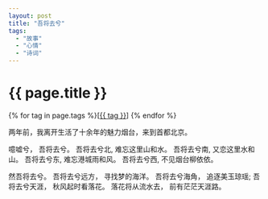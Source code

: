 ```yaml
---
layout: post
title: "吾将去兮"
tags:
  - "故事"
  - "心情"
  - "诗词"
---
```


# {{ page.title }}

<div class="tags">
{% for tag in page.tags %}[<a class="tag" href="/tags.html#{{ tag }}">{{ tag }}</a>] {% endfor %}
</div>


两年前，我离开生活了十余年的魅力烟台，来到首都北京。

噫嘘兮，
吾将去兮。
吾将去兮北,
难忘这里山和水。
吾将去兮南,
又恋这里水和山。
吾将去兮东,
难忘港城雨和风。
吾将去兮西,
不见烟台柳依依。

然吾将去兮。
吾将去兮远方，
寻找梦的海洋。
吾将去兮海角，
追逐美玉琼瑶;
吾将去兮天涯，
秋风起时看落花。
落花将从流水去，
前有茫茫天涯路。
